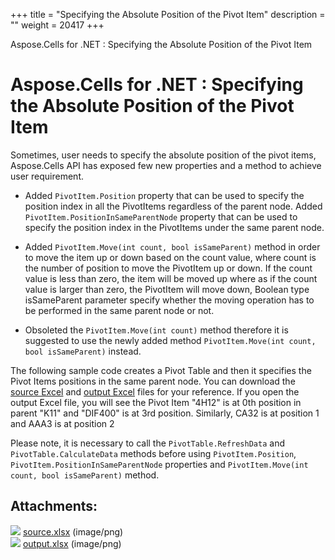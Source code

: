 +++
title = "Specifying the Absolute Position of the Pivot Item" 
description = "" 
weight = 20417 
+++

Aspose.Cells for .NET : Specifying the Absolute Position of the Pivot Item  

# Aspose.Cells for .NET : Specifying the Absolute Position of the Pivot Item


Sometimes, user needs to specify the absolute position of the pivot items, Aspose.Cells API has exposed few new properties and a method to achieve user requirement.

*   Added `PivotItem.Position` property that can be used to specify the position index in all the PivotItems regardless of the parent node. Added `PivotItem.PositionInSameParentNode` property that can be used to specify the position index in the PivotItems under the same parent node.

*   Added `PivotItem.Move(int count, bool isSameParent)` method in order to move the item up or down based on the count value, where count is the number of position to move the PivotItem up or down. If the count value is less than zero, the item will be moved up where as if the count value is larger than zero, the PivotItem will move down, Boolean type isSameParent parameter specify whether the moving operation has to be performed in the same parent node or not.

*   Obsoleted the `PivotItem.Move(int count)` method therefore it is suggested to use the newly added method `PivotItem.Move(int count, bool isSameParent)` instead.

The following sample code creates a Pivot Table and then it specifies the Pivot Items positions in the same parent node. You can download the [source Excel](https://docs2.aspose.com/cells/net/attachments/5017737/5112632.xlsx) and [output Excel](https://docs2.aspose.com/cells/net/attachments/5017737/5112619.xlsx) files for your reference. If you open the output Excel file, you will see the Pivot Item "4H12" is at 0th position in parent "K11" and "DIF400" is at 3rd position. Similarly, CA32 is at position 1 and AAA3 is at position 2

Please note, it is necessary to call the `PivotTable.RefreshData` and `PivotTable.CalculateData` methods before using `PivotItem.Position`, `PivotItem.PositionInSameParentNode` properties and `PivotItem.Move(int count, bool isSameParent)` method.

## Attachments:

![](https://docs2.aspose.com/cells/net/images/icons/bullet_blue.gif) [source.xlsx](https://docs2.aspose.com/cells/net/attachments/5017737/5112632.xlsx) (image/png)  
![](https://docs2.aspose.com/cells/net/images/icons/bullet_blue.gif) [output.xlsx](https://docs2.aspose.com/cells/net/attachments/5017737/5112619.xlsx) (image/png)  

